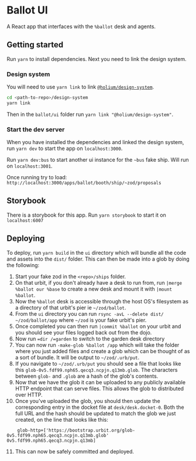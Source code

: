# Ballot UI

A React app that interfaces with the `%ballot` desk and agents.

## Getting started

Run `yarn` to install dependencies. Next you need to link the design system.

### Design system

You will need to use `yarn link` to link [`@holium/design-system`](https://github.com/holium/design-system).

```zsh
cd <path-to-repo>/design-system
yarn link
```

Then in the `ballot/ui` folder run `yarn link "@holium/design-system"`.

### Start the dev server

When you have installed the dependencies and linked the design system, run `yarn dev` to start the app on `localhost:3000`.

Run `yarn dev:bus` to start another ui instance for the `~bus` fake ship. Will run on `localhost:3001`.

Once running try to load: `http://localhost:3000/apps/ballot/booth/ship/~zod/proposals`

## Storybook

There is a storybook for this app. Run `yarn storybook` to start it on `localhost:6007`

## Deploying

To deploy, run `yarn build` in the `ui` directory which will bundle all the code and assets into the `dist/` folder. This can then be made into a glob by doing the following:

1. Start your fake zod in the `<repo>/ships` folder.
2. On that urbit, if you don't already have a desk to run from, run `|merge %ballot our %base` to create a new desk and mount it with `|mount %ballot`.
3. Now the `%ballot` desk is accessible through the host OS's filesystem as a directory of that urbit's pier ie `~/zod/ballot`.
4. From the `ui` directory you can run `rsync -avL --delete dist/ ~/zod/ballot/app` where `~/zod` is your fake urbit's pier.
5. Once completed you can then run `|commit %ballot` on your urbit and you should see your files logged back out from the dojo.
6. Now run `=dir /=garden` to switch to the garden desk directory
7. You can now run `-make-glob %ballot /app` which will take the folder where you just added files and create a glob which can be thought of as a sort of bundle. It will be output to `~/zod/.urb/put`.
8. If you navigate to `~/zod/.urb/put` you should see a file that looks like this `glob-0v5.fdf99.nph65.qecq3.ncpjn.q13mb.glob`. The characters between `glob-` and `.glob` are a hash of the glob's contents.
9. Now that we have the glob it can be uploaded to any publicly available HTTP endpoint that can serve files. This allows the glob to distributed over HTTP.
10. Once you've uploaded the glob, you should then update the corresponding entry in the docket file at `desk/desk.docket-0`. Both the full URL and the hash should be updated to match the glob we just created, on the line that looks like this:

```hoon
    glob-http+['https://bootstrap.urbit.org/glob-0v5.fdf99.nph65.qecq3.ncpjn.q13mb.glob' 0v5.fdf99.nph65.qecq3.ncpjn.q13mb]
```

11. This can now be safely committed and deployed.
